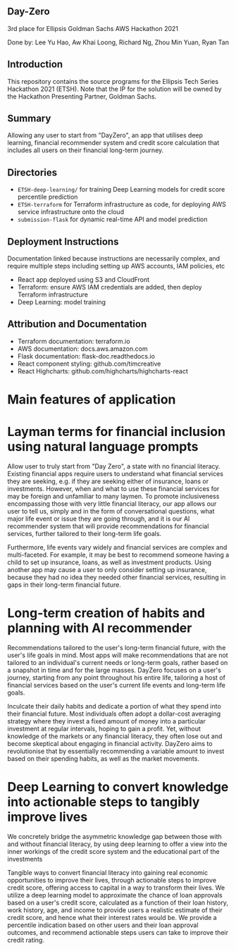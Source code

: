 
## Day-Zero

3rd place for Ellipsis Goldman Sachs AWS Hackathon 2021

Done by: Lee Yu Hao, Aw Khai Loong, Richard Ng, Zhou Min Yuan, Ryan Tan


## Introduction
This repository contains the source programs for the Ellipsis Tech Series Hackathon 2021 (ETSH). Note that the IP for the solution will be owned by the Hackathon Presenting Partner, Goldman Sachs. 

## Summary

Allowing any user to start from "DayZero", an app that utilises deep learning, financial recommender system and credit score calculation that includes all users on their financial long-term journey.

## Directories
- `ETSH-deep-learning/` for training Deep Learning models for credit score percentile prediction
- `ETSH-terraform` for Terraform infrastructure as code, for deploying AWS service infrastructure onto the cloud
- `submission-flask` for dynamic real-time API and model prediction

## Deployment Instructions
Documentation linked because instructions are necessarily complex, and require multiple steps including setting up AWS accounts, IAM policies, etc 
- React app deployed using S3 and CloudFront
- Terraform: ensure AWS IAM credentials are added, then deploy Terraform infrastructure
- Deep Learning: model training


## Attribution and Documentation
- Terraform documentation: terraform.io
- AWS documentation: docs.aws.amazon.com
- Flask documentation: flask-doc.readthedocs.io
- React component styling: github.com/timcreative
- React Highcharts: github.com/highcharts/highcharts-react

# Main features of application

# Layman terms for financial inclusion using natural language prompts
Allow user to truly start from "Day Zero", a state with no financial literacy. Existing financial apps require users to understand what financial services they are seeking, e.g. if they are seeking either of insurance, loans or investments. However, when and what to use these financial services for may be foreign and unfamiliar to many laymen. To promote inclusiveness encompassing those with very little financial literacy, our app allows our user to tell us, simply and in the form of conversational questions, what major life event or issue they are going through, and it is our AI recommender system that will provide recommendations for financial services, further tailored to their long-term life goals. 

Furthermore, life events vary widely and financial services are complex and multi-faceted. For example, it may be best to recommend someone having a child to set up insurance, loans, as well as investment products. Using another app may cause a user to only consider setting up insurance, because they had no idea they needed other financial services, resulting in gaps in their long-term financial future.


# Long-term creation of habits and planning with AI recommender
Recommendations tailored to the user's long-term financial future, with the user's life goals in mind. Most apps will make recommendations that are not tailored to an individual's current needs or long-term goals, rather based on a snapshot in time and for the large masses. DayZero focuses on a user's journey, starting from any point throughout his entire life, tailoring a host of financial services based on the user's current life events and long-term life goals.

Inculcate their daily habits and dedicate a portion of what they spend into their financial future. Most individuals often adopt a dollar-cost averaging strategy where they invest a fixed amount of money into a particular investment at regular intervals, hoping to gain a profit. Yet, without knowledge of the markets or any financial literacy, they often lose out and become skeptical about engaging in financial activity. DayZero aims to revolutionise that by essentially recommending a variable amount to invest based on their spending habits, as well as the market movements. 

# Deep Learning to convert knowledge into actionable steps to tangibly improve lives
We concretely bridge the asymmetric knowledge gap between those with and without financial literacy, by using deep learning to offer a view into the inner workings of the credit score system and the educational part of the investments 

Tangible ways to convert financial literacy into gaining real economic opportunities to improve their lives, through actionable steps to improve credit score, offering access to capital in a way to transform their lives. We utilize a deep learning model to approximate the chance of loan approvals based on a user's credit score, calculated as a function of their loan history, work history, age, and income to provide users a realistic estimate of their credit score, and hence what their interest rates would be. We provide a percentile indication based on other users and their loan approval outcomes, and recommend actionable steps users can take to improve their credit rating.

